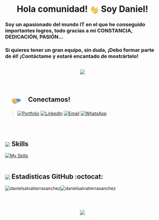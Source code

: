 <h1 align="center">Hola comunidad! <img src="https://raw.githubusercontent.com/ABSphreak/ABSphreak/master/gifs/Hi.gif" width="30px" align="center"> Soy Daniel!</h1>

<h3>Soy un apasionado del mundo IT en el que he conseguido importantes logros, todo gracias a mi CONSTANCIA, DEDICACIÓN, PASIÓN...</h3>
<h3>Si quieres tener un gran equipo, sin duda, ¡Debo formar parte de él! ¡Contáctame y estaré encantado de mostrártelo!</h3>
<br>

<div align="center" width=600px>
<img width=600px src="https://readme-typing-svg.demolab.com/?lines=FULL%20STACK%20DEVELOPER%20;%2B2%20AÑOS%20DE%20CODING%20EXPERIENCE;SIEMPRE%20APRENDIENDO%20NUEVAS%20SKILLS&font=fira%20Code&center=true&width=440&height=35&color=20C20E&vCenter=true&pause=1000&size=22" />
</div>
<br><br>

## <img src="https://github.com/0xAbdulKhalid/0xAbdulKhalid/raw/main/assets/mdImages/handshake.gif" width ="70" align="center"> **Conectamos!**

><a href="https://portfolio-daniel-salvatierra-one.vercel.app/" title="Portfolio"><img alt="Portfolio" src="https://img.shields.io/badge/website-f59042?style=for-the-badge&logo=About.me&logoColor=white" height="30" align="center"/></a>
><a href="https://www.linkedin.com/in/daniel-salvatierra-sanchez/" title="LinkedIn"><img alt="LinkedIn" src="https://img.shields.io/static/v1?message=LinkedIn&logo=linkedin&label=&color=0077B5&logoColor=white&labelColor=&style=for-the-badge" height="30" align="center" /></a>
><a href="mailto:dss250583@gmail.com" title="Email"><img alt="Email" src="https://img.shields.io/badge/Gmail-D14836?style=for-the-badge&logo=gmail&logoColor=white" height="30" align="center"/></a>
><a href="https://wa.me/606369977" title="WhatsApp"><img alt="WhatsApp" src="https://img.shields.io/badge/WhatsApp-25D366?style=for-the-badge&logo=whatsapp&logoColor=white" height="30" align="center"/></a>
<br>
<br>

## <img src="https://media2.giphy.com/media/QssGEmpkyEOhBCb7e1/giphy.gif?cid=ecf05e47a0n3gi1bfqntqmob8g9aid1oyj2wr3ds3mg700bl&rid=giphy.gif" width ="30" align="center"> **Skills**  

[![My Skills](https://skillicons.dev/icons?i=html,css,js,git,github,vite,expressjs,nodejs,mongodb,npm,postman,vscode,vercel,netlify,scss,styledcomponents,figma,&perline=12)](#)
<br>
<br>

## <img src="https://media.giphy.com/media/iY8CRBdQXODJSCERIr/giphy.gif" width="30" align="center"> Estadisticas GitHub :octocat:

<p align="left">
<img align="left" src="https://github-readme-stats.vercel.app/api?username=danielsalvatierrasanchez&show_icons=true&theme=chartreuse-dark&locale=en" alt="danielsalvatierrasanchez" /><img src="https://github-readme-stats.vercel.app/api/top-langs?username=danielsalvatierrasanchez&show_icons=true&locale=en&layout=compact&theme=chartreuse-dark&line_height=20&icon_color=2234AE&text_color=D3D3D3&bg_color=0,000000,130F40" width="375px" alt="danielsalvatierrasanchez"/>
</p>
<br>
<br>

<p align="center"><img alingn="center" src="https://profile-counter.glitch.me/DanielSalvatierraSanchez/count.svg" /></p>
